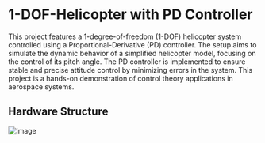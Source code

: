 # 1-DOF-Helicopter with PD Controller
This project features a 1-degree-of-freedom (1-DOF) helicopter system controlled using a Proportional-Derivative (PD) controller. The setup aims to simulate the dynamic behavior of a simplified helicopter model, focusing on the control of its pitch angle. The PD controller is implemented to ensure stable and precise attitude control by minimizing errors in the system. This project is a hands-on demonstration of control theory applications in aerospace systems.

Hardware Structure 
-------------------
![image](https://github.com/user-attachments/assets/cca97763-ec80-443c-a72b-f59651c40617)
